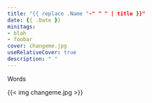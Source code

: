 ```yaml
---
title: "{{ replace .Name "-" " " | title }}"
date: {{ .Date }}
minitags: 
- blah
- foobar
cover: changeme.jpg
useRelativeCover: true
description: " "
---
```

Words

{{< img changeme.jpg >}} 